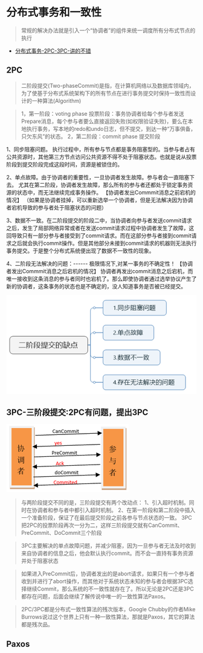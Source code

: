 # 分布式事务和一致性

>常规的解决办法就是引入一个“协调者”的组件来统一调度所有分布式节点的执行

* [分布式事务-2PC-3PC-讲的不错](https://zhuanlan.zhihu.com/p/35616810)

## 2PC
>二阶段提交(Two-phaseCommit)是指，在计算机网络以及数据库领域内，为了使基于分布式系统架构下的所有节点在进行事务提交时保持一致性而设计的一种算法(Algorithm)

>1，第一阶段：voting phase 投票阶段：事务协调者给每个参与者发送Prepare消息，每个参与者要么直接返回失败(如权限验证失败)，要么在本地执行事务，写本地的redo和undo日志，但不提交，到达一种“万事俱备，只欠东风”的状态。
>2，第二阶段：commit phase 提交阶段


1、同步阻塞问题。
执行过程中，所有参与节点都是事务阻塞型的。当参与者占有公共资源时，其他第三方节点访问公共资源不得不处于阻塞状态。也就是说从投票阶段到提交阶段完成这段时间，资源是被锁住的。

2、单点故障。由于协调者的重要性，一旦协调者发生故障。参与者会一直阻塞下去。
尤其在第二阶段，协调者发生故障，那么所有的参与者还都处于锁定事务资源的状态中，而无法继续完成事务操作。
【协调者发出Commmit消息之前宕机的情况】
（如果是协调者挂掉，可以重新选举一个协调者，但是无法解决因为协调者宕机导致的参与者处于阻塞状态的问题）

3、数据不一致。在二阶段提交的阶段二中，当协调者向参与者发送commit请求之后，发生了局部网络异常或者在发送commit请求过程中协调者发生了故障，这回导致只有一部分参与者接受到了commit请求。而在这部分参与者接到commit请求之后就会执行commit操作。但是其他部分未接到commit请求的机器则无法执行事务提交。于是整个分布式系统便出现了数据不一致性的现象。

4、二阶段无法解决的问题：------ 极限情况下,对某一事务的不确定性！
【协调者发出Commmit消息之后宕机的情况】
协调者再发出commit消息之后宕机，而唯一接收到这条消息的参与者同时也宕机了。那么即使协调者通过选举协议产生了新的协调者，这条事务的状态也是不确定的，没人知道事务是否被已经提交。

![](./res/2PC-shortcoming.png "")


## 3PC-三阶段提交:2PC有问题，提出3PC

![](./res/3PC.png "")

>与两阶段提交不同的是，三阶段提交有两个改动点：
>1、引入超时机制。同时在协调者和参与者中都引入超时机制。
>2、在第一阶段和第二阶段中插入一个准备阶段，保证了在最后提交阶段之前各参与节点状态的一致。
>3PC把2PC的投票阶段再次一分为二，这样三阶段提交就有CanCommit、PreCommit、DoCommit三个阶段


>3PC主要解决的单点故障问题，并减少阻塞，因为一旦参与者无法及时收到来自协调者的信息之后，他会默认执行commit。而不会一直持有事务资源并处于阻塞状态

>如果进入PreCommit后，协调者发出的是abort请求，如果只有一个参与者收到并进行了abort操作，而其他对于系统状态未知的参与者会根据3PC选择继续Commit，那么系统的不一致性就存在了。所以无论是2PC还是3PC都存在问题，后面会继续了解传说中唯一的一致性算法Paxos。

>2PC/3PC都是分布式一致性算法的残次版本，Google Chubby的作者Mike Burrows说过这个世界上只有一种一致性算法，那就是Paxos，其它的算法都是残次品。

## Paxos